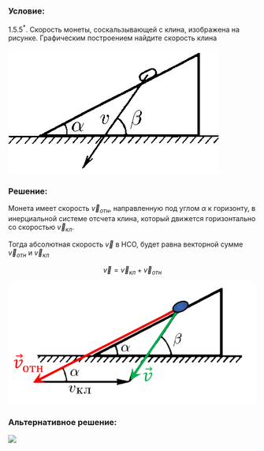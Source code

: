 ###  Условие:

$1.5.5^*.$ Скорость монеты, соскальзывающей с клина, изображена на рисунке. Графическим построением найдите скорость клина

![ К задаче $1.5.5$ |429x252, 31%](../../img/1.5.5/statement.png)

###  Решение:

Монета имеет скорость $\vec{v}_{отн}$, направленную под углом $\alpha$ к горизонту, в инерциальной системе отсчета клина, который движется горизонтально со скоростью $\vec{v}_{кл}$.

Тогда абсолютная скорость $\vec{v}$ в НСО, будет равна векторной сумме $\vec{v}_{отн}$ и $\vec{v}_{кл}$

$$
\vec{v} = \vec{v}_{кл} + \vec{v}_{отн}
$$

![ Отображение векторов скоростей |787x385, 59%](../../img/1.5.5/03.png)

###  Альтернативное решение:

![](https://www.youtube.com/embed/nxJyr6Tgn90)